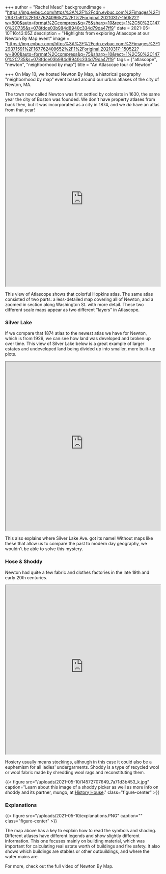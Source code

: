 +++
author = "Rachel Mead"
backgroundImage = "https://img.evbuc.com/https%3A%2F%2Fcdn.evbuc.com%2Fimages%2F129371591%2F167762409652%2F1%2Foriginal.20210317-150522?w=800&auto=format%2Ccompress&q=75&sharp=10&rect=1%2C50%2C1470%2C735&s=078fdce03b984d8940c334d79da47ff9"
date = 2021-05-10T16:43:05Z
description = "Highlights from exploring Atlascope at our Newton By Map event"
image = "https://img.evbuc.com/https%3A%2F%2Fcdn.evbuc.com%2Fimages%2F129371591%2F167762409652%2F1%2Foriginal.20210317-150522?w=800&auto=format%2Ccompress&q=75&sharp=10&rect=1%2C50%2C1470%2C735&s=078fdce03b984d8940c334d79da47ff9"
tags = ["atlascope", "newton", "neighborhood by map"]
title = "An Atlascope tour of Newton"

+++
On May 10, we hosted Newton By Map, a historical geography "neighborhood by map" event based around our urban atlases of the city of Newton, MA.

The town now called Newton was first settled by colonists in 1630, the same year the city of Boston was founded. We don't have property atlases from back then, but it was incorporated as a city in 1874, and we _do_ have an atlas from that year!

<iframe width="100%" height="550" src="https://atlascope.leventhalmap.org/#view:embed$base:39999059015832b$overlay:39999059015832a$zoom:15.87$center:-7925082.235453294,5214330.75325575$mode:glass$pos:228"></iframe>

This view of Atlascope shows that colorful Hopkins atlas. The same atlas consisted of two parts: a less-detailed map covering all of Newton, and a zoomed in section along Washington St. with more detail. These two different scale maps appear as two different "layers" in Atlascope.

### Silver Lake

If we compare that 1874 atlas to the newest atlas we have for Newton, which is from 1929, we can see how land was developed and broken up over time. This view of Silver Lake below is a great example of larger estates and undeveloped land being divided up into smaller, more built-up plots.

<iframe width="100%" height="550" src="https://atlascope.leventhalmap.org/#view:embed$base:39999059015808$overlay:39999059015832b$zoom:17.45$center:-7926546.537367387,5215117.366282928$mode:swipe-x$pos:0.5019633507853403"></iframe>

This also explains where Silver Lake Ave. got its name! Without maps like these that allow us to compare the past to modern day geography, we wouldn't be able to solve this mystery.

### Hose & Shoddy

Newton had quite a few fabric and clothes factories in the late 19th and early 20th centuries.

<iframe width="100%" height="550" src="https://atlascope.leventhalmap.org/#view:embed$base:000$overlay:39999059015840a$zoom:18.06$center:-7931991.863815056,5209811.0308461245$mode:glass$pos:601"></iframe>

Hosiery usually means stockings, although in this case it could also be a euphemism for all ladies' undergarments. Shoddy is a type of recycled wool or wool fabric made by shredding wool rags and reconstituting them.

{{< figure src="/uploads/2021-05-10/14572707649_7a71d3b453_k.jpg" caption="Learn about this image of a shoddy picker as well as more info on shoddy and its partner, mungo, at [History House](https://historyhouse.co.uk/articles/shoddy.html)." class="figure-center" >}}

### Explanations

{{< figure src="/uploads/2021-05-10/explanations.PNG" caption="" class="figure-center" >}}

The map above has a key to explain how to read the symbols and shading. Different atlases have different legends and show slightly different information. This one focuses mainly on building material, which was important for calculating real estate worth of buildings and fire safety. It also shows which buildings are stables or other outbuildings, and where the water mains are.

For more, check out the full video of Newton By Map.